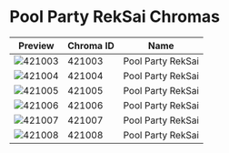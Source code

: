 # Pool Party RekSai Chromas



| Preview | Chroma ID | Name |
|---------|-----------|------|
| ![421003](https://raw.communitydragon.org/latest/plugins/rcp-be-lol-game-data/global/default/v1/champion-chroma-images/421/421003.png) | 421003 | Pool Party RekSai |
| ![421004](https://raw.communitydragon.org/latest/plugins/rcp-be-lol-game-data/global/default/v1/champion-chroma-images/421/421004.png) | 421004 | Pool Party RekSai |
| ![421005](https://raw.communitydragon.org/latest/plugins/rcp-be-lol-game-data/global/default/v1/champion-chroma-images/421/421005.png) | 421005 | Pool Party RekSai |
| ![421006](https://raw.communitydragon.org/latest/plugins/rcp-be-lol-game-data/global/default/v1/champion-chroma-images/421/421006.png) | 421006 | Pool Party RekSai |
| ![421007](https://raw.communitydragon.org/latest/plugins/rcp-be-lol-game-data/global/default/v1/champion-chroma-images/421/421007.png) | 421007 | Pool Party RekSai |
| ![421008](https://raw.communitydragon.org/latest/plugins/rcp-be-lol-game-data/global/default/v1/champion-chroma-images/421/421008.png) | 421008 | Pool Party RekSai |